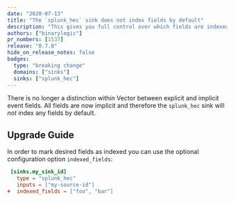 ```yaml
---
date: "2020-07-13"
title: "The `splunk_hec` sink does not index fields by default"
description: "This gives you full control over which fields are indexed"
authors: ["binarylogic"]
pr_numbers: [1537]
release: "0.7.0"
hide_on_release_notes: false
badges:
  type: "breaking change"
  domains: ["sinks"]
  sinks: ["splunk_hec"]
---
```


There is no longer a distinction within Vector between explicit and implicit
event fields. All fields are now implicit and therefore the `splunk_hec` sink
will _not_ index any fields by default.

## Upgrade Guide

In order to mark desired fields as indexed you can use the optional
configuration option `indexed_fields`:

```toml title="vector.toml"
 [sinks.my_sink_id]
   type = "splunk_hec"
   inputs = ["my-source-id"]
+  indexed_fields = ["foo", "bar"]
```
